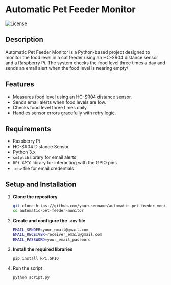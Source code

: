 # Automatic Pet Feeder Monitor

![License](https://img.shields.io/badge/license-MIT-blue.svg)

## Description

Automatic Pet Feeder Monitor is a Python-based project designed to monitor the food level in a cat feeder using an HC-SR04 distance sensor and a Raspberry Pi. The system checks the food level three times a day and sends an email alert when the food level is nearing empty/

## Features

- Measures food level using an HC-SR04 distance sensor.
- Sends email alerts when food levels are low.
- Checks food level three times daily.
- Handles sensor errors gracefully with retry logic.

## Requirements

- Raspberry Pi
- HC-SR04 Distance Sensor
- Python 3.x
- `smtplib` library for email alerts
- `RPi.GPIO` library for interacting with the GPIO pins
- `.env` file for email credentials

## Setup and Installation

1. **Clone the repository**

   ```bash
   git clone https://github.com/yourusername/automatic-pet-feeder-monitor.git
   cd automatic-pet-feeder-monitor
   ```
2. **Create and configure the `.env` file**

   ```bash
   EMAIL_SENDER=your_email@gmail.com
   EMAIL_RECEIVER=receiver_email@gmail.com
   EMAIL_PASSWORD=your_email_password
   ```
3. **Install the required libraries**

   ```bash
   pip install RPi.GPIO
   ```
4. Run the script

   ```bash
   python script.py
   ```
